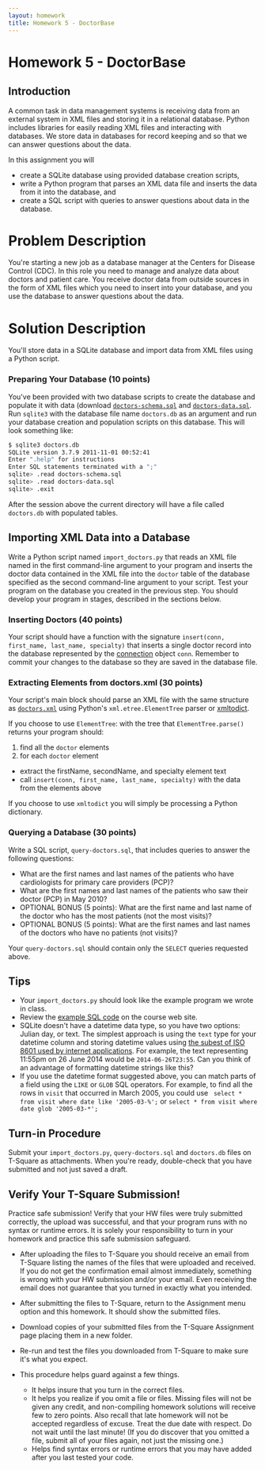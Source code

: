 ```yaml
---
layout: homework
title: Homework 5 - DoctorBase
---
```


# Homework 5 - DoctorBase

## Introduction

A common task in data management systems is receiving data from an external system in XML files and storing it in a relational database. Python includes libraries for easily reading XML files and interacting with databases. We store data in databases for record keeping and so that we can answer questions about the data.

In this assignment you will

- create a SQLite database using provided database creation scripts,
- write a Python program that parses an XML data file and inserts the data from it into the database, and
- create a SQL script with queries to answer questions about data in the database.

# Problem Description

You're starting a new job as a database manager at the Centers for Disease Control (CDC). In this role you need to manage and analyze data about doctors and patient care. You receive doctor data from outside sources in the form of XML files which you need to insert into your database, and you use the database to answer questions about the data.

# Solution Description

You'll store data in a SQLite database and import data from XML files using a Python script.

### Preparing Your Database (10 points)

You've been provided with two database scripts to create the database and populate it with data (download [`doctors-schema.sql`](doctors-schema.sql) and [`doctors-data.sql`](doctors-data.sql). Run `sqlite3` with the database file name `doctors.db` as an argument and run your database creation and population scripts on this database.  This will look something like:

```sh
$ sqlite3 doctors.db
SQLite version 3.7.9 2011-11-01 00:52:41
Enter ".help" for instructions
Enter SQL statements terminated with a ";"
sqlite> .read doctors-schema.sql
sqlite> .read doctors-data.sql
sqlite> .exit
```

After the session above the current directory will have a file called `doctors.db` with populated tables.

## Importing XML Data into a Database

Write a Python script named `import_doctors.py` that reads an XML file named in the first command-line argument to your program and inserts the doctor data contained in the XML file into the `doctor` table of the database specified as the second command-line argument to your script.  Test your program on the database you created in the previous step.  You should develop your program in stages, described in the sections below.

### Inserting Doctors (40 points)

Your script should have a function with the signature `insert(conn, first_name, last_name, specialty)` that inserts a single doctor record into the database represented by the [connection](https://docs.python.org/3/library/sqlite3.html?highlight=connection\#connection-objects) object `conn`.  Remember to commit your changes to the database so they are saved in the database file.

### Extracting Elements from doctors.xml (30 points)

Your script's main block should parse an XML file with the same structure as [`doctors.xml`](doctors.xml) using Python's `xml.etree.ElementTree` parser or [xmltodict](https://github.com/martinblech/xmltodict).

If you choose to use `ElementTree`: with the tree that `ElementTree.parse()` returns your program should:

1. find all the `doctor` elements
2. for each `doctor` element
  - extract the firstName, secondName, and specialty element text
  - call `insert(conn, first_name, last_name, specialty)`
    with the data from the elements above

If you choose to use `xmltodict` you will simply be processing a Python dictionary.

### Querying a Database (30 points)

Write a SQL script, `query-doctors.sql`, that includes queries to answer the following questions:

- What are the first names and last names of the patients who have cardiologists for primary care providers (PCP)?
- What are the first names and last names of the patients who saw their doctor (PCP) in May 2010?
- OPTIONAL BONUS (5 points): What are the first name and last name of the doctor who has the most patients (not the most visits)?
- OPTIONAL BONUS (5 points): What are the first names and last names of the doctors who have no patients (not visits)?


Your `query-doctors.sql` should contain only the `SELECT` queries requested above.

## Tips

- Your `import_doctors.py` should look like the example program we wrote in class.
- Review the [example SQL code](../../code/databases) on the course web site.
- SQLite doesn't have a datetime data type, so you have two options: Julian day, or text.  The simplest approach is using the `text` type for your datetime column and storing datetime values using [the subest of ISO 8601 used by internet applications](http://www.w3.org/TR/NOTE-datetime).  For example, the text representing 11:55pm on 26 June 2014 would be `2014-06-26T23:55`.  Can you think of an advantage of formatting datetime strings like this?
- If you use the datetime format suggested above, you can match parts of a field using the `LIKE` or `GLOB` SQL operators.  For example, to find all the rows in `visit` that occurred in March 2005, you could use ` select * from visit where date like '2005-03-%';` or `select * from visit where date glob '2005-03-*';`


## Turn-in Procedure

Submit your `import_doctors.py`, `query-doctors.sql` and `doctors.db` files on T-Square as attachments.  When you're ready, double-check that you have submitted and not just saved a draft.

## Verify Your T-Square Submission!

Practice safe submission! Verify that your HW files were truly submitted correctly, the upload was successful, and that your program runs with no syntax or runtime errors. It is solely your responsibility to turn in your homework and practice this safe submission safeguard.

- After uploading the files to T-Square you should receive an email from T-Square listing the names of the files that were uploaded and received. If you do not get the confirmation email almost immediately, something is wrong with your HW submission and/or your email. Even receiving the email does not guarantee that you turned in exactly what you intended.
- After submitting the files to T-Square, return to the Assignment menu option and this homework. It should show the submitted files.
- Download copies of your submitted files from the T-Square Assignment page placing them in a new folder.
- Re-run and test the files you downloaded from T-Square to make sure it's what you expect.
- This procedure helps guard against a few things.

    - It helps insure that you turn in the correct files.
    - It helps you realize if you omit a file or files. Missing files will not be given any credit, and non-compiling homework solutions will receive few to zero points. Also recall that late homework will not be accepted regardless of excuse. Treat the due date with respect.  Do not wait until the last minute! (If you do discover that you omitted a file, submit all of your files again, not just the missing one.)
    - Helps find syntax errors or runtime errors that you may have added after you last tested your code.
